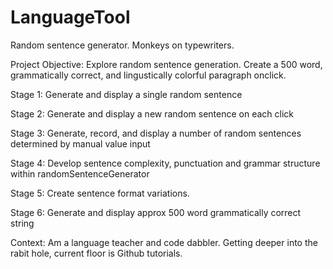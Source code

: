 # LanguageTool
Random sentence generator. Monkeys on typewriters. 

Project Objective: Explore random sentence generation. Create a 500 word, grammatically correct, and lingustically colorful paragraph onclick.  

Stage 1: Generate and display a single random sentence

Stage 2: Generate and display a new random sentence on each click

Stage 3: Generate, record, and display a number of random sentences determined by manual value input

Stage 4: Develop sentence complexity, punctuation and grammar structure within randomSentenceGenerator

Stage 5: Create sentence format variations. 

Stage 6: Generate and display approx 500 word grammatically correct string

Context: Am a language teacher and code dabbler. Getting deeper into the rabit hole, current floor is Github tutorials. 
